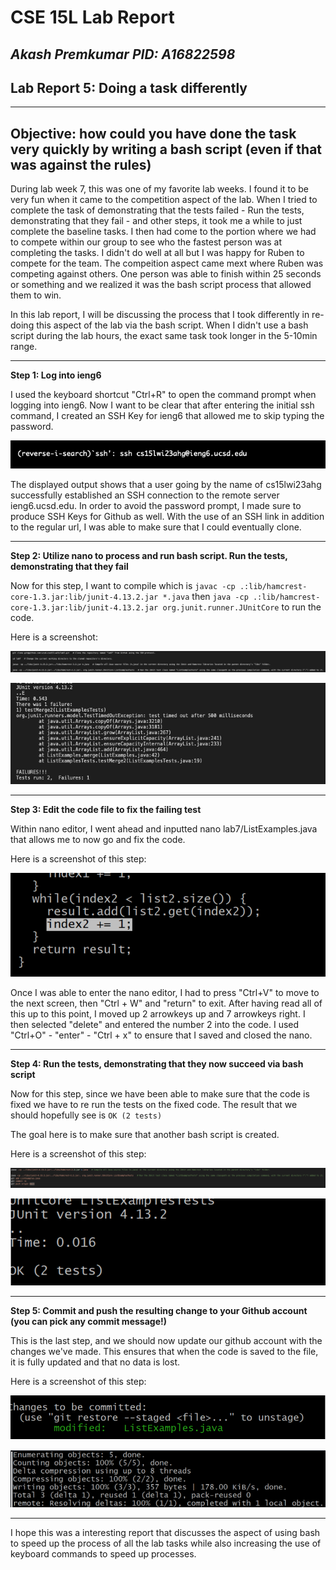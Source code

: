 # CSE 15L Lab Report  
*Akash Premkumar*
*PID: A16822598*
---
## Lab Report 5: Doing a task differently
---
Objective: how could you have done the task very quickly by writing a bash script (even if that was against the rules)
---
During lab week 7, this was one of my favorite lab weeks. I found it to be very fun when it came to the competition aspect of the lab. When I tried to complete the task of demonstrating that the tests failed - Run the tests, demonstrating that they fail - and other steps, it took me a while to just complete the baseline tasks. I then had come to the portion where we had to compete within our group to see who the fastest person was at completing the tasks. I didn't do well at all but I was happy for Ruben to compete for the team. The compeition aspect came mext where Ruben was competing against others. One person was able to finish within 25 seconds or something and we realized it was the bash script process that allowed them to win. 

In this lab report, I will be discussing the process that I took differently in re-doing this aspect of the lab via the bash script. When I didn't use a bash script during the lab hours, the exact same task took longer in the 5-10min range. 

---
**Step 1: Log into ieng6**

I used the keyboard shortcut "Ctrl+R" to open the command prompt when logging into ieng6. Now I want to be clear that after entering the initial ssh command, I created an SSH Key for ieng6 that allowed me to skip typing the password.


![Image](lab4(3).png)


The displayed output shows that a user going by the name of cs15lwi23ahg successfully established an SSH connection to the remote server ieng6.ucsd.edu. In order to avoid the password prompt, I made sure to produce SSH Keys for Github as well. With the use of an SSH link in addition to the regular url, I was able to make sure that I could eventually clone.

---

**Step 2: Utilize nano to process and run bash script. Run the tests, demonstrating that they fail**

Now for this step, I want to compile which is `javac -cp .:lib/hamcrest-core-1.3.jar:lib/junit-4.13.2.jar *.java` then `java -cp .:lib/hamcrest-core-1.3.jar:lib/junit-4.13.2.jar org.junit.runner.JUnitCore` to run the code. 

Here is a screenshot:


![Image](lab5(1).png)


![Image](lab4(8).png)


 ---
**Step 3: Edit the code file to fix the failing test**

Within nano editor, I went ahead and inputted nano lab7/ListExamples.java that allows me to now go and fix the code. 

Here is a screenshot of this step:


![Image](lab4(9).png)



Once I was able to enter the nano editor, I had to press "Ctrl+V" to move to the next screen, then "Ctrl + W" and "return" to exit. After having read all of this up to this point, I moved up 2 arrowkeys up and 7 arrowkeys right. I then selected "delete" and entered the number 2 into the code. I used "Ctrl+O" - "enter" - "Ctrl + x" to ensure that I saved and closed the nano.

 ---
**Step 4: Run the tests, demonstrating that they now succeed via bash script**


Now for this step, since we have been able to make sure that the code is fixed we have to re run the tests on the fixed code. The result that we should hopefully see is `OK (2 tests)`

The goal here is to make sure that another bash script is created. 

Here is a screenshot of this step:

![Image](lab5(2).png)

![Image](lab4(10).png)


 ---
**Step 5: Commit and push the resulting change to your Github account (you can pick any commit message!)**

This is the last step, and we should now update our github account with the changes we've made. This ensures that when the code is saved to the file, it is fully updated and that no data is lost.


Here is a screenshot of this step:


![Image](lab4(11).png)


![Image](lab5(3).png)


---


I hope this was a interesting report that discusses the aspect of using bash to speed up the process of all the lab tasks while also increasing the use of keyboard commands to speed up processes. 
